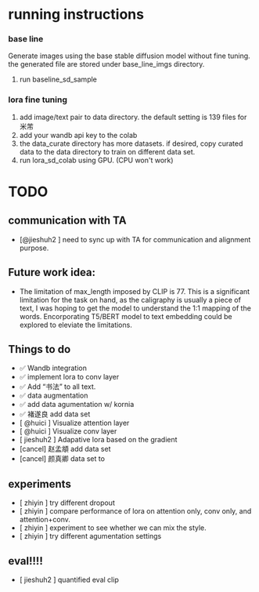 # running instructions 
### base line 
Generate images using the base stable diffusion model without fine tuning. the generated file are stored under base_line_imgs directory.
1. run baseline_sd_sample

### lora fine tuning 
1. add image/text pair to data directory. the default setting is 139 files for 米芾
2. add your wandb api key to the colab 
3. the data_curate directory has more datasets. if desired, copy curated data to the data directory to train on different data set. 
4. run lora_sd_colab using GPU. (CPU won't work) 



# TODO
## communication with TA
- [@jieshuh2 ] need to sync up with TA for communication and alignment purpose.


## Future work idea: 
* The limitation of max_length imposed by CLIP is 77. This is a significant limitation for the task on hand, as the caligraphy is usually a piece of text, I was hoping to get the model to understand the 1:1 mapping of the words.  Encorporating T5/BERT model to text embedding could be explored to eleviate the limitations. 



## Things to do
- ✅ Wandb integration 
- ✅ implement lora to conv layer  
- ✅ Add “书法” to all text.
- ✅ data augmentation
- ✅ add data agumentation w/ kornia
- ✅ 褚遂良 add data set
- [ @huici ] Visualize attention layer
- [ @huici ] Visualize conv layer
- [ jieshuh2 ] Adapative lora based on the gradient 
- [cancel] 赵孟頫 add data set
- [cancel] 颜真卿 data set to


## experiments 
- [ zhiyin ] try different dropout
- [ zhiyin ] compare performance of lora on attention only, conv only, and attention+conv.
- [ zhiyin ] experiment to see whether we can mix the style.
- [ zhiyin ] try different agumentation settings


## eval!!!!
- [ jieshuh2 ] quantified eval clip 





